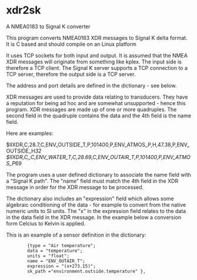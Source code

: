# xdr2sk
A NMEA0183 to Signal K converter

This program converts NMEA0183 XDR messages to Signal K delta format.
It is C based and should compile on an Linux platform

It uses TCP sockets for both input and output. It is assumed that the NMEA XDR messages will originate from something like kplex.
The input side is therefore a TCP client.
The Signal K server supports a TCP connection to a TCP server, therefore the output side is a TCP server.

The address and port details are defined in the dictionary - see below.

XDR messages are used to provide data relating to transducers. They have a reputation for being ad hoc and are somewhat unsupported - hence this program. XDR messages are made up of one or more quadruples. The second field in the quadruple contains the data and the 4th field is the name field. 

Here are examples:

$IIXDR,C,28.7,C,ENV_OUTSIDE_T,P,101400,P,ENV_ATMOS_P,H,47.38,P,ENV_OUTSIDE_H*32
$IIXDR,C,,C,ENV_WATER_T,C,28.69,C,ENV_OUTAIR_T,P,101400,P,ENV_ATMOS_P*69

The program uses a user defined dictionary to associate the name field with a "Signal K path". The "name" field must match the 4th field in the XDR message in order for the XDR message to be processed.

The dictionary also includes an "expression" field which allows some algebraic conditioning of the data - for example to convert from the native numeric units to SI units. The "x" in the expression field relates to the data in the data field in the XDR message. In the example below a conversion form Celcius to Kelvin is applied. 

This is an example of a sensor definition in the dictionary:

			{type = "Air temperature";
			data = "temperature";
			units = "float";
			name = "ENV_OUTAIR_T";
			expression = "(x+273.15)";
			sk_path ="environment.outside.temperature" },

